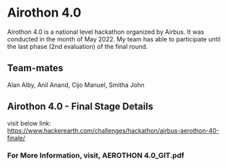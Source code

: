 

# Airothon 4.0

Airothon 4.0 is a national level hackathon organized by Airbus. It was conducted in the month of May 2022. My team has able to participate until the last phase (2nd evaluation) of the final round.

## Team-mates

Alan Alby,
Anil Anand,
Cijo Manuel,
Smitha John

## Airothon 4.0 - Final Stage Details

visit below link:
  https://www.hackerearth.com/challenges/hackathon/airbus-aerothon-40-finale/


### For More Information, visit, AEROTHON 4.0_GIT.pdf
